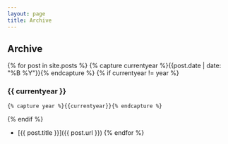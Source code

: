 ```yaml
---
layout: page
title: Archive
---
```


## Archive
{% for post in site.posts %}
  {% capture currentyear %}{{post.date | date: "%B %Y"}}{% endcapture %}
  {% if currentyear != year %}
### {{ currentyear }}
    {% capture year %}{{currentyear}}{% endcapture %} 
  {% endif %}
* [{{ post.title }}]({{ post.url }})
{% endfor %}
